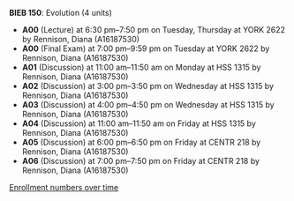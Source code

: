 **BIEB 150**: Evolution (4 units)

- **A00** (Lecture) at 6:30 pm–7:50 pm on Tuesday, Thursday at YORK 2622 by Rennison, Diana (A16187530)
- **A00** (Final Exam) at 7:00 pm–9:59 pm on Tuesday at YORK 2622 by Rennison, Diana (A16187530)
- **A01** (Discussion) at 11:00 am–11:50 am on Monday at HSS 1315 by Rennison, Diana (A16187530)
- **A02** (Discussion) at 3:00 pm–3:50 pm on Wednesday at HSS 1315 by Rennison, Diana (A16187530)
- **A03** (Discussion) at 4:00 pm–4:50 pm on Wednesday at HSS 1315 by Rennison, Diana (A16187530)
- **A04** (Discussion) at 11:00 am–11:50 am on Friday at HSS 1315 by Rennison, Diana (A16187530)
- **A05** (Discussion) at 6:00 pm–6:50 pm on Friday at CENTR 218 by Rennison, Diana (A16187530)
- **A06** (Discussion) at 7:00 pm–7:50 pm on Friday at CENTR 218 by Rennison, Diana (A16187530)

[Enrollment numbers over time](./BIEB150.tsv)
